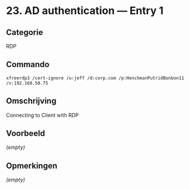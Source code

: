 # 23. AD authentication — Entry 1

## Categorie

RDP

## Commando

```
xfreerdp3 /cert-ignore /u:jeff /d:corp.com /p:HenchmanPutridBonbon11 /v:192.168.50.75
```

## Omschrijving

Connecting to Client with RDP

## Voorbeeld

_(empty)_

## Opmerkingen

_(empty)_

